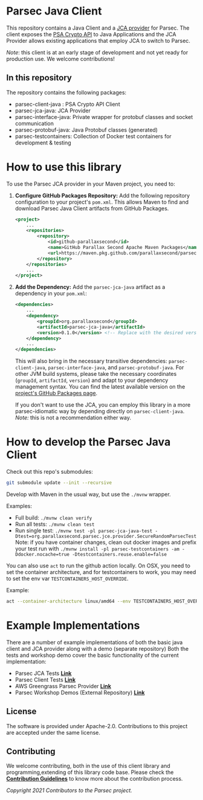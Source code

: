 # Parsec Java Client

This repository contains a Java Client and a [JCA provider](https://docs.oracle.com/javase/8/docs/technotes/guides/security/crypto/CryptoSpec.html) for Parsec. The client exposes the [PSA Crypto API](https://github.com/ARMmbed/mbed-crypto/blob/psa-crypto-api/docs/PSA_Cryptography_API_Specification.pdf) to Java Applications and the JCA Provider allows existing applications that employ JCA to switch to Parsec.

_Note_: this client is at an early stage of development and not yet ready for production use. We welcome contributions!

## In this repository

The repository contains the following packages:

- parsec-client-java : PSA Crypto API Client
- parsec-jca-java: JCA Provider
- parsec-interface-java: Private wrapper for protobuf classes and socket communication
- parsec-protobuf-java: Java Protobuf classes (generated)
- parsec-testcontainers: Collection of Docker test containers for development & testing

# How to use this library

To use the Parsec JCA provider in your Maven project, you need to:

1.  **Configure GitHub Packages Repository:**
    Add the following repository configuration to your project's `pom.xml`. This allows Maven to find and download Parsec Java Client artifacts from GitHub Packages.

    ```xml
    <project>
        ...
        <repositories>
            <repository>
                <id>github-parallaxsecond</id>
                <name>GitHub Parallax Second Apache Maven Packages</name>
                <url>https://maven.pkg.github.com/parallaxsecond/parsec-client-java</url>
            </repository>
        </repositories>
        ...
    </project>
    ```

2.  **Add the Dependency:**
    Add the `parsec-jca-java` artifact as a dependency in your `pom.xml`:

    ```xml
    <dependencies>
        ...
        <dependency>
            <groupId>org.parallaxsecond</groupId>
            <artifactId>parsec-jca-java</artifactId>
            <version>0.1.0</version> <!-- Replace with the desired version -->
        </dependency>
        ...
    </dependencies>
    ```

    This will also bring in the necessary transitive dependencies: `parsec-client-java`, `parsec-interface-java`, and `parsec-protobuf-java`. For other JVM build systems, please take the necessary coordinates (`groupId`, `artifactId`, `version`) and adapt to your dependency management syntax. You can find the latest available version on the [project's GitHub Packages page](https://github.com/parallaxsecond/parsec-client-java/packages).

    If you don't want to use the JCA, you can employ this library in a more parsec-idiomatic way by depending directly on `parsec-client-java`. _Note:_ this is not a recommendation either way.

# How to develop the Parsec Java Client

Check out this repo's submodules:

```sh
git submodule update --init --recursive
```

Develop with Maven in the usual way, but use the `./mvnw` wrapper.

Examples:

- Full build: `./mvnw clean verify`
- Run all tests: `./mvnw clean test`
- Run single test: `./mvnw test -pl parsec-jca-java-test -Dtest=org.parallaxsecond.parsec.jce.provider.SecureRandomParsecTest`
  Note: if you have container changes, clean out docker images and prefix your test run with `./mvnw install -pl parsec-testcontainers -am -Ddocker.nocache=true -Dtestcontainers.reuse.enable=false`

You can also use `act` to run the github action locally. On OSX, you need to set the container architecture, and for testcontainers to work, you may need to set the env var `TESTCONTAINERS_HOST_OVERRIDE`.

Example:

```sh
act --container-architecture linux/amd64 --env TESTCONTAINERS_HOST_OVERRIDE=`ipconfig getifaddr en0`
```

# Example Implementations

There are a number of example implementations of both the basic java client and JCA provider along with a demo (separate repository)
Both the tests and workshop demo cover the basic functionality of the current implementation:

- Parsec JCA Tests [**Link**](/parsec-jca-java-test/src/test/java/org/parallaxsecond/parsec/jce/provider/)
- Parsec Client Tests [**Link**](/parsec-client-java/src/test/java/org/parallaxsecond/parsec/client/core/)
- AWS Greengrass Parsec Provider [**Link**](https://github.com/awslabs/aws-greengrass-labs-parsec-provider)
- Parsec Workshop Demos (External Repository) [**Link**](https://github.com/56kcloud/parsec-workshop)

## License

The software is provided under Apache-2.0. Contributions to this project are accepted under the same license.

## Contributing

We welcome contributing, both in the use of this client library and programming,extending of this library code base.
Please check the [**Contribution Guidelines**](https://parallaxsecond.github.io/parsec-book/contributing/index.html)
to know more about the contribution process.

_Copyright 2021 Contributors to the Parsec project._
